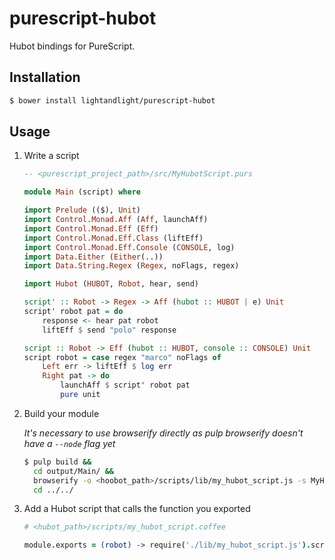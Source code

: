 # purescript-hubot

Hubot bindings for PureScript.

## Installation

```sh
$ bower install lightandlight/purescript-hubot
```

## Usage

1. Write a script

    ```purescript
    -- <purescript_project_path>/src/MyHubotScript.purs
    
    module Main (script) where
    
    import Prelude (($), Unit)
    import Control.Monad.Aff (Aff, launchAff)
    import Control.Monad.Eff (Eff)
    import Control.Monad.Eff.Class (liftEff)
    import Control.Monad.Eff.Console (CONSOLE, log)
    import Data.Either (Either(..))
    import Data.String.Regex (Regex, noFlags, regex)
    
    import Hubot (HUBOT, Robot, hear, send)
    
    script' :: Robot -> Regex -> Aff (hubot :: HUBOT | e) Unit
    script' robot pat = do
        response <- hear pat robot
        liftEff $ send "polo" response
    
    script :: Robot -> Eff (hubot :: HUBOT, console :: CONSOLE) Unit
    script robot = case regex "marco" noFlags of
        Left err -> liftEff $ log err
        Right pat -> do
            launchAff $ script' robot pat
            pure unit
    ```

2. Build your module

    *It's necessary to use browserify directly as pulp browserify doesn't have a `--node` flag yet*

    ```sh
    $ pulp build &&
      cd output/Main/ &&
      browserify -o <hoobot_path>/scripts/lib/my_hubot_script.js -s MyHubotScript --node --no-bundle-external index.js &&
      cd ../../
    ```

3. Add a Hubot script that calls the function you exported
    
    ```coffeescript
    # <hubot_path>/scripts/my_hubot_script.coffee
    
    module.exports = (robot) -> require('./lib/my_hubot_script.js').script(robot)()
    ```

